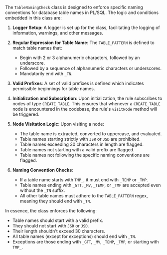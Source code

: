 The `TableNamingCheck` class is designed to enforce specific naming conventions for database table names in PL/SQL. The logic and conditions embedded in this class are:

1. **Logger Setup**: A logger is set up for the class, facilitating the logging of information, warnings, and other messages.
2. **Regular Expression for Table Name**: The `TABLE_PATTERN` is defined to match table names that:
    - Begin with 2 or 3 alphanumeric characters, followed by an underscore.
    - Followed by a sequence of alphanumeric characters or underscores.
    - Mandatorily end with `_TN`.

3. **Valid Prefixes**: A set of valid prefixes is defined which indicates permissible beginnings for table names.
4. **Initialization and Subscription**: Upon initialization, the rule subscribes to nodes of type `CREATE_TABLE`. This ensures that whenever a `CREATE_TABLE` node is encountered in the codebase, the rule's `visitNode` method will be triggered.
5. **Node Visitation Logic**: Upon visiting a node:
    - The table name is extracted, converted to uppercase, and evaluated.
    - Table names starting strictly with `JSR` or `JSD` are prohibited.
    - Table names exceeding 30 characters in length are flagged.
    - Table names not starting with a valid prefix are flagged.
    - Table names not following the specific naming conventions are flagged.

6. **Naming Convention Checks**:
    - If a table name starts with `TMP_`, it must end with `_TEMP` or `_TMP`.
    - Table names ending with `_GTT`, `_MV`, `_TEMP`, or `_TMP` are accepted even without the `_TN` suffix.
    - All other table names must adhere to the `TABLE_PATTERN` regex, meaning they should end with `_TN`.

In essence, the class enforces the following:
- Table names should start with a valid prefix.
- They should not start with `JSR` or `JSD`.
- Their length shouldn't exceed 30 characters.
- All table names (except for exceptions) should end with `_TN`.
- Exceptions are those ending with `_GTT`, `_MV`, `_TEMP`, `_TMP`, or starting with `TMP_`.
